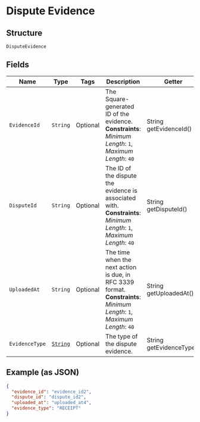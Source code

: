 
# Dispute Evidence

## Structure

`DisputeEvidence`

## Fields

| Name | Type | Tags | Description | Getter |
|  --- | --- | --- | --- | --- |
| `EvidenceId` | `String` | Optional | The Square-generated ID of the evidence.<br>**Constraints**: *Minimum Length*: `1`, *Maximum Length*: `40` | String getEvidenceId() |
| `DisputeId` | `String` | Optional | The ID of the dispute the evidence is associated with.<br>**Constraints**: *Minimum Length*: `1`, *Maximum Length*: `40` | String getDisputeId() |
| `UploadedAt` | `String` | Optional | The time when the next action is due, in RFC 3339 format.<br>**Constraints**: *Minimum Length*: `1`, *Maximum Length*: `40` | String getUploadedAt() |
| `EvidenceType` | [`String`](/doc/models/dispute-evidence-type.md) | Optional | The type of the dispute evidence. | String getEvidenceType() |

## Example (as JSON)

```json
{
  "evidence_id": "evidence_id2",
  "dispute_id": "dispute_id2",
  "uploaded_at": "uploaded_at4",
  "evidence_type": "RECEIPT"
}
```

